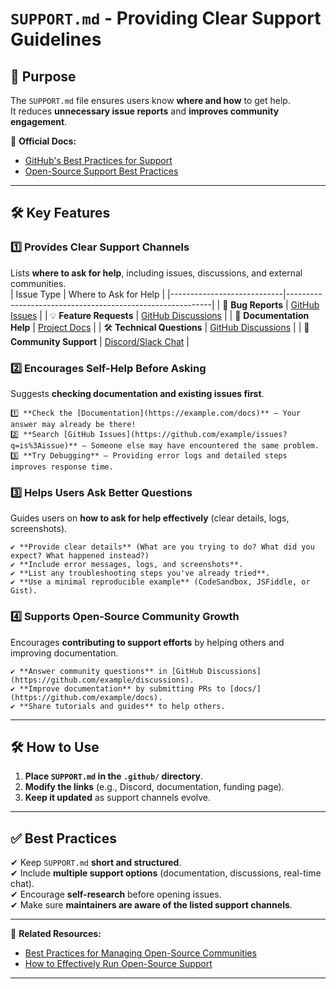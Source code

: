# `SUPPORT.md` - Providing Clear Support Guidelines  

## **📌 Purpose**  
The `SUPPORT.md` file ensures users know **where and how** to get help.  
It reduces **unnecessary issue reports** and **improves community engagement**.  

📖 **Official Docs:**  
- [GitHub's Best Practices for Support](https://docs.github.com/en/github/building-a-strong-community/setting-guidelines-for-repository-contributors)  
- [Open-Source Support Best Practices](https://opensource.com/article/19/5/building-open-source-support-community)  

---

## **🛠 Key Features**
### **1️⃣ Provides Clear Support Channels**  
Lists **where to ask for help**, including issues, discussions, and external communities.    
| Issue Type                 | Where to Ask for Help                                      |
|----------------------------|-----------------------------------------------------------|
| 🐛 **Bug Reports**          | [GitHub Issues](https://github.com/example/issues/new)  |
| 💡 **Feature Requests**     | [GitHub Discussions](https://github.com/example/discussions) |
| 📖 **Documentation Help**   | [Project Docs](https://example.com/docs) |
| 🛠 **Technical Questions**  | [GitHub Discussions](https://github.com/example/discussions) |
| 🚀 **Community Support**    | [Discord/Slack Chat](https://discord.com/invite/example) |

### **2️⃣ Encourages Self-Help Before Asking**  
Suggests **checking documentation and existing issues first**.  
```  
1️⃣ **Check the [Documentation](https://example.com/docs)** – Your answer may already be there!  
2️⃣ **Search [GitHub Issues](https://github.com/example/issues?q=is%3Aissue)** – Someone else may have encountered the same problem.  
3️⃣ **Try Debugging** – Providing error logs and detailed steps improves response time.  
```  

### **3️⃣ Helps Users Ask Better Questions**  
Guides users on **how to ask for help effectively** (clear details, logs, screenshots).  
``` 
✔ **Provide clear details** (What are you trying to do? What did you expect? What happened instead?)  
✔ **Include error messages, logs, and screenshots**.  
✔ **List any troubleshooting steps you've already tried**.  
✔ **Use a minimal reproducible example** (CodeSandbox, JSFiddle, or Gist).  
``` 

### **4️⃣ Supports Open-Source Community Growth**  
Encourages **contributing to support efforts** by helping others and improving documentation.  
```  
✔ **Answer community questions** in [GitHub Discussions](https://github.com/example/discussions).  
✔ **Improve documentation** by submitting PRs to [docs/](https://github.com/example/docs).  
✔ **Share tutorials and guides** to help others.  
```

---

## **🛠 How to Use**
1. **Place `SUPPORT.md` in the `.github/` directory**.  
2. **Modify the links** (e.g., Discord, documentation, funding page).  
3. **Keep it updated** as support channels evolve.  

---

## **✅ Best Practices**
✔ Keep `SUPPORT.md` **short and structured**.  
✔ Include **multiple support options** (documentation, discussions, real-time chat).  
✔ Encourage **self-research** before opening issues.  
✔ Make sure **maintainers are aware of the listed support channels**.  

---

🔗 **Related Resources:**  
- [Best Practices for Managing Open-Source Communities](https://opensource.com/article/18/2/leading-open-source-community)  
- [How to Effectively Run Open-Source Support](https://opensource.com/article/19/5/building-open-source-support-community)  

---
